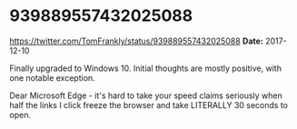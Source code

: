 # 939889557432025088
https://twitter.com/TomFrankly/status/939889557432025088
**Date:** 2017-12-10

Finally upgraded to Windows 10. Initial thoughts are mostly positive, with one notable exception.

Dear Microsoft Edge - it's hard to take your speed claims seriously when half the links I click freeze the browser and take LITERALLY 30 seconds to open.
